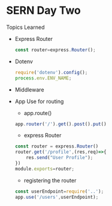 # SERN Day Two

Topics Learned

- Express Router
    ```javascript
    const router=express.Router();
    ```
- Dotenv
    ```javascript
    require('dotenv').config();
    process.env.ENV_NAME;
    ```
- Middleware
- App Use for routing

    - app.route()
    ```javascript
    app.router('/').get().post().put()
    ```
    - express Router
    ```javascript
    const router = express.Router()
    router.get('/profile',(res,req)=>{
        res.send("User Profile");
    })
    module.exports=router;
    ```
    - registering the router
    ```javascript
    const userEndpoint=require('..');
    app.use('/users',userEndpoint);
    ```